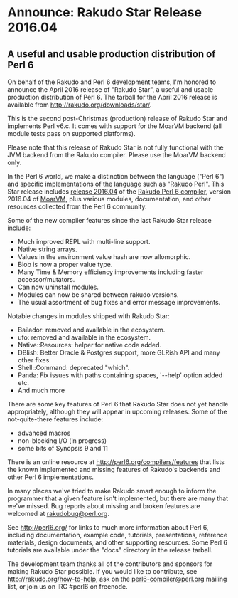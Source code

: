 # Announce: Rakudo Star Release 2016.04

## A useful and usable production distribution of Perl 6

On behalf of the Rakudo and Perl 6 development teams, I'm honored to announce
the April 2016 release of "Rakudo Star", a useful and usable production
distribution of Perl 6. The tarball for the April 2016 release is available
from <http://rakudo.org/downloads/star/>.

This is the second post-Christmas (production) release of Rakudo Star and
implements Perl v6.c. It comes with support for the MoarVM backend (all module
tests pass on supported platforms).

Please note that this release of Rakudo Star is not fully functional with the
JVM backend from the Rakudo compiler. Please use the MoarVM backend only.

In the Perl 6 world, we make a distinction between the language ("Perl 6") and
specific implementations of the language such as "Rakudo Perl". This Star
release includes [release 2016.04] of the [Rakudo Perl 6 compiler], version
2016.04 of [MoarVM], plus various modules, documentation, and other resources
collected from the Perl 6 community.

[release 2016.04]: https://raw.githubusercontent.com/rakudo/rakudo/2016.04/docs/announce/2016.04.md
[Rakudo Perl 6 compiler]: http://github.com/rakudo/rakudo
[MoarVM]: http://moarvm.org/

Some of the new compiler features since the last Rakudo Star release include:

  * Much improved REPL with multi-line support.
  * Native string arrays.
  * Values in the environment value hash are now allomorphic.
  * Blob is now a proper value type.
  * Many Time & Memory efficiency improvements including faster accessor/mutators.
  * Can now uninstall modules.
  * Modules can now be shared between rakudo versions.
  * The usual assortment of bug fixes and error message improvements.

Notable changes in modules shipped with Rakudo Star:

  * Bailador: removed and available in the ecosystem. 
  * ufo: removed and available in the ecosystem.
  * Native::Resources: helper for native code added.
  * DBIish: Better Oracle & Postgres support, more GLRish API and many other fixes.
  * Shell::Command: deprecated "which".
  * Panda: Fix issues with paths containing spaces, '--help' option added etc.
  * And much more

There are some key features of Perl 6 that Rakudo Star does not yet
handle appropriately, although they will appear in upcoming releases.
Some of the not-quite-there features include:

  * advanced macros
  * non-blocking I/O (in progress)
  * some bits of Synopsis 9 and 11

There is an online resource at <http://perl6.org/compilers/features>
that lists the known implemented and missing features of Rakudo's
backends and other Perl 6 implementations.

In many places we've tried to make Rakudo smart enough to inform the
programmer that a given feature isn't implemented, but there are many
that we've missed. Bug reports about missing and broken features are
welcomed at <rakudobug@perl.org>.

See <http://perl6.org/> for links to much more information about
Perl 6, including documentation, example code, tutorials, presentations,
reference materials, design documents, and other supporting resources.
Some Perl 6 tutorials are available under the "docs" directory in
the release tarball.

The development team thanks all of the contributors and sponsors for
making Rakudo Star possible. If you would like to contribute, see
<http://rakudo.org/how-to-help>, ask on the <perl6-compiler@perl.org>
mailing list, or join us on IRC \#perl6 on freenode.
